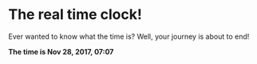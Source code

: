 # The real time clock!

Ever wanted to know what the time is? Well, your journey is about to end!

**The time is Nov 28, 2017, 07:07**